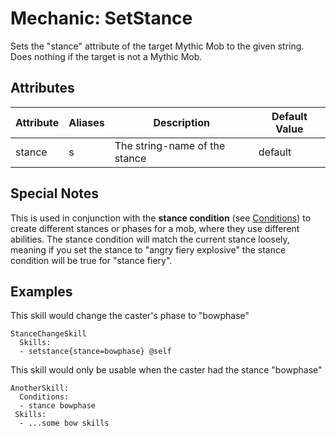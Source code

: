 Mechanic: SetStance
===================

Sets the "stance" attribute of the target Mythic Mob to the given
string. Does nothing if the target is not a Mythic Mob.

Attributes
----------

| Attribute | Aliases | Description                   | Default Value |
|-----------|---------|-------------------------------|---------------|
| stance    | s       | The string-name of the stance | default       |

  

Special Notes
-------------

This is used in conjunction with the **stance condition** (see
[Conditions](/conditions/start)) to create different stances or phases
for a mob, where they use different abilities. The stance condition will
match the current stance loosely, meaning if you set the stance to
"angry fiery explosive" the stance condition will be true for "stance
fiery".

Examples
--------

This skill would change the caster's phase to "bowphase"

    StanceChangeSkill
      Skills:
      - setstance{stance=bowphase} @self

This skill would only be usable when the caster had the stance
"bowphase"

    AnotherSkill:
      Conditions:
      - stance bowphase
     Skills:
      - ...some bow skills
